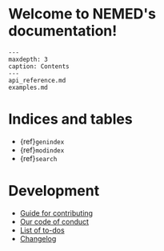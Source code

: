 
# Welcome to NEMED's documentation!

```{toctree}
---
maxdepth: 3
caption: Contents
---
api_reference.md
examples.md
```

# Indices and tables

- {ref}`genindex`
- {ref}`modindex`
- {ref}`search`

# Development

- [Guide for contributing](contributing.md)
- [Our code of conduct](conduct.md)
- [List of to-dos](todo.md)
- [Changelog](changelog.md)
